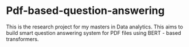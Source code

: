 # Pdf-based-question-answering
This is the research project for my masters in Data analytics. This aims to build smart question answering system for PDF files using BERT - based transformers.
